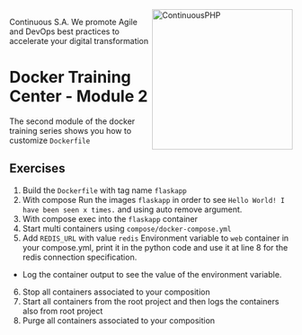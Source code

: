 <a href="http://continuous.lu">
  <img src="https://app.continuousphp.com/assets/logos/continuousphp.svg" alt="ContinuousPHP" width="250px" align="right"/>
</a>

<p align="left">
    Continuous S.A. We promote Agile and DevOps best practices to accelerate your digital transformation
</p>

# Docker Training Center - Module 2

The second module of the docker training series shows you how to customize `Dockerfile`

## Exercises

1. Build the `Dockerfile` with tag name `flaskapp`
2. With compose Run the images `flaskapp` in order to see `Hello World! I have been seen x times.` and using auto remove argument.
3. With compose exec into the `flaskapp` container
4. Start multi containers using `compose/docker-compose.yml`
5. Add `REDIS_URL` with value `redis` Environment variable to `web` container in your compose.yml, print it in the python code and use it at line 8 for the redis connection specification.
  - Log the container output to see the value of the environment variable.
6. Stop all containers associated to your composition
7. Start all containers from the root project and then logs the containers also from root project
8. Purge all containers associated to your composition

